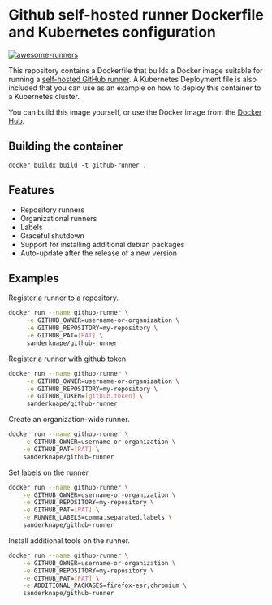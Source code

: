 # Github self-hosted runner Dockerfile and Kubernetes configuration

[![awesome-runners](https://img.shields.io/badge/listed%20on-awesome--runners-blue.svg)](https://github.com/jonico/awesome-runners)

This repository contains a Dockerfile that builds a Docker image suitable for running a [self-hosted GitHub runner](https://sanderknape.com/2020/03/self-hosted-github-actions-runner-kubernetes/). A Kubernetes Deployment file is also included that you can use as an example on how to deploy this container to a Kubernetes cluster.

You can build this image yourself, or use the Docker image from the [Docker Hub](https://hub.docker.com/r/sanderknape/github-runner).

## Building the container

`docker buildx build -t github-runner .`

## Features

* Repository runners
* Organizational runners
* Labels
* Graceful shutdown
* Support for installing additional debian packages
* Auto-update after the release of a new version

## Examples

Register a runner to a repository.

```sh
docker run --name github-runner \
     -e GITHUB_OWNER=username-or-organization \
     -e GITHUB_REPOSITORY=my-repository \
     -e GITHUB_PAT=[PAT] \
     sanderknape/github-runner
```

Register a runner with github token.

```sh
docker run --name github-runner \
     -e GITHUB_OWNER=username-or-organization \
     -e GITHUB_REPOSITORY=my-repository \
     -e GITHUB_TOKEN=[github.token] \
     sanderknape/github-runner
```

Create an organization-wide runner.

```sh
docker run --name github-runner \
    -e GITHUB_OWNER=username-or-organization \
    -e GITHUB_PAT=[PAT] \
    sanderknape/github-runner
```

Set labels on the runner.

```sh
docker run --name github-runner \
    -e GITHUB_OWNER=username-or-organization \
    -e GITHUB_REPOSITORY=my-repository \
    -e GITHUB_PAT=[PAT] \
    -e RUNNER_LABELS=comma,separated,labels \
    sanderknape/github-runner
```

Install additional tools on the runner.

```sh
docker run --name github-runner \
    -e GITHUB_OWNER=username-or-organization \
    -e GITHUB_REPOSITORY=my-repository \
    -e GITHUB_PAT=[PAT] \
    -e ADDITIONAL_PACKAGES=firefox-esr,chromium \
    sanderknape/github-runner
```
